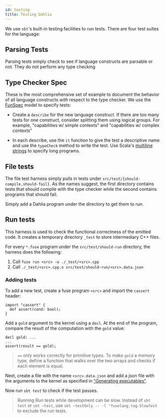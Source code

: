 ```yaml
---
id: testing
title: Testing Dahlia
---
```


We use `sbt`'s built-in testing facilities to run tests. There are four test
suites for the language:

## Parsing Tests

Parsing tests simply check to see if language constructs are parsable or not.
They do not perform any type checking

## Type Checker Spec

These is the most comprehensive set of example to document the behavior of
all language constructs with respect to the type checker. We use the
[FunSpec](http://www.scalatest.org/getting_started_with_fun_spec) model to
specify tests:

- Create a `describe` for the new language construct. If there are too many
  tests for one construct, consider splitting them using logical groups. For
  example, "capabilities w/ simple contexts" and "capabilities w/ complex contexts"

- In each describe, use the `it` function to give the test a descriptive name
  and use the `typeCheck` method to write the test. Use Scala's [multiline
  strings](https://www.oreilly.com/library/view/scala-cookbook/9781449340292/ch01s03.html)
  to specify long programs.

## File tests

The file test harness simply pulls in tests under `src/test/{should-compile,should-fail}`.
As the names suggest, the first directory contains tests that should compile with
the type checker while the second contains programs that should fail.

Simply add a Dahlia program under the directory to get them to run.

## Run tests

This harness is used to check the functional correctness of the emitted code.
It creates a temporary directory `_test` to store intermediary C++ files.

For every `*.fuse` program under the `src/test/should-run` directory, the
harness does the following:

1. Call `fuse run <src> -o ./_test/<src>.cpp`
2. Call `./_test/<src>.cpp.o src/test/should-run/<src>.data.json`

### Adding tests

To add a new test, create a fuse program `<src>` and import the `cassert` header:

```
import "cassert" {
  def assert(cond: bool);
}
```

Add a `gold` argument to the kernel using a `decl`. At the end of the program,
compare the result of the computation with the `gold` value:

```
decl gold: ...
...
assert(result == gold);
```

> `==` only works correctly for primitive types. To make `gold` a memory type,
> define a function that walks over the two arrays and checks if each element
> is equal.

Next, create a file with the name `<src>.data.json` and add a json file with
the arguments to the kernel as specified in ["Generating executables"](cpp-runnable.md).

Now run `sbt test` to check if the test passes.

> Running Run tests while development can be slow. Instead of `sbt test` or
> `sbt ~test`, use `sbt ~testOnly -- -l "fuselang.tag.SlowTest` to exclude the
> run tests.
